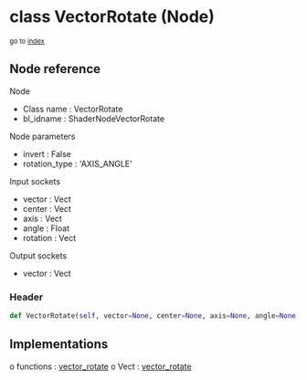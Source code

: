 # class VectorRotate (Node)

<sub>go to [index](/docs/index.md)</sub>

## Node reference

Node
 - Class name : VectorRotate
 - bl_idname : ShaderNodeVectorRotate

Node parameters
 - invert : False
 - rotation_type : 'AXIS_ANGLE'

Input sockets
 - vector : Vect
 - center : Vect
 - axis : Vect
 - angle : Float
 - rotation : Vect

Output sockets
 - vector : Vect

### Header

``` python
def VectorRotate(self, vector=None, center=None, axis=None, angle=None, rotation=None, invert=False, rotation_type='AXIS_ANGLE', node_label=None, node_color=None):
```

## Implementations

o functions : [vector_rotate](/docs/GeoNodes_classes/vector_rotate.md)
o Vect : [vector_rotate](#vector_rotate) 

